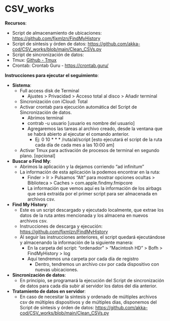 # CSV_works

**Recursos**:
- Script de almacenamiento de ubicaciones: https://github.com/fjxmlzn/FindMyHistory
- Script de síntesis y órden de datos: https://github.com/akka-cod/CSV_works/blob/main/Clean_CSVs.py
- Script de sincronización de datos:
- Tmux: [Github - Tmux](https://github.com/tmux/tmux/wiki)
- Crontab: Crontab Guru - https://crontab.guru/

**Instrucciones para ejecutar el seguimiento**:
- **Sistema**:
    - Full access disk de Terminal
        - Ajustes > Privacidad > Acceso total al disco > Añadir terminal
    - Sincronización con iCloud: Total
    - Activar crontab para ejecución automática del Script de Sincronización de datos.
        - Abrimos terminal
        - contrab -u usuario	[usuario es nombre del usuario]
        - Agregaremos las tareas al archivo creado, desde la ventana que se habrá abierto al ejecutar el comando anterior.
            - Ej: 0 10 * * * /ruta/al/script	[esto ejecutará el script de la ruta cada día de cada mes a las 10:00 am]
    - Activar Tmux para activación de procesos de terminal en segundo plano. [opcional]
- **Buscar o Find My**:
    - Abrimos la aplicación y la dejamos corriendo “ad infinitum”
    - La información de esta aplicación la podemos encontrar en la ruta: 
        - Finder > Ir > Pulsamos “Alt” para mostrar opciones ocultas > Biblioteca > Caches > com.apple.findmy.fmipcore
        - La información que vemos aquí es la información de los airbags que será extraída por el primer script para ser almacenada en archivos csv.
- **Find My History**:
    - Este es un script descargado y ejecutado localmente, que extrae los datos de la ruta antes mencionada y los almacena en nuevos archivos csv.
    - Instrucciones de descarga y ejecución: https://github.com/fjxmlzn/FindMyHistory
    - Al seguir las instrucciones anteriores, el script quedará ejecutándose y almacenando la información de la siguiente manera:
        - En la carpeta del script: “ordenador” > “Macintosh HD” > Bofh > FindMyHistory > log
        - Aquí tendremos una carpeta por cada día de registro
            - Dentro, tendremos un archivo csv por cada dispositivo con nuevas ubicaciones.
- **Sincronización de datos**:
    - En principio, se programará la ejecución del Script de sincronización de datos para cada día subir al servidor los datos del día anterior.
- **Tratamiento de datos en servidor**:
    - En caso de necesitar la síntesis y ordenado de múltiples archivos csv de múltiples dispositivos y de múltiples días, disponemos del Script de síntesis y órden de datos: https://github.com/akka-cod/CSV_works/blob/main/Clean_CSVs.py
